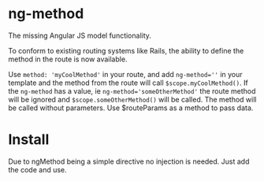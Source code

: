 ng-method
=========

The missing Angular JS model functionality.

To conform to existing routing systems like Rails, the ability to define the method in the route is now available.

Use ```method: 'myCoolMethod'``` in your route, and add ```ng-method=''``` in your template and the method from the route will call ```$scope.myCoolMethod()```. If the ```ng-method``` has a value, ie ```ng-method='someOtherMethod'``` the route method will be ignored and ```$scope.someOtherMethod()``` will be called. The method will be called without parameters. Use $routeParams as a method to pass data.

Install
========

Due to ngMethod being a simple directive no injection is needed. Just add the code and use.
